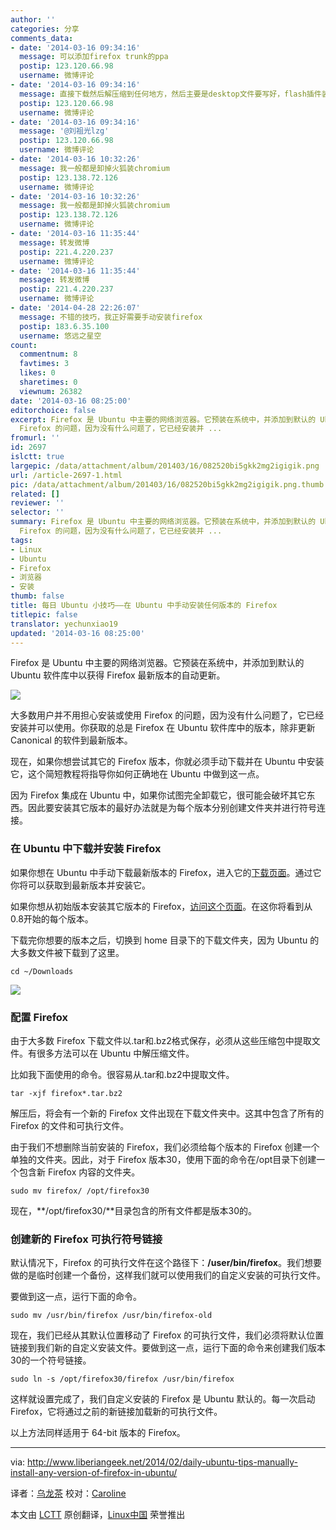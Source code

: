 ```yaml
---
author: ''
categories: 分享
comments_data:
- date: '2014-03-16 09:34:16'
  message: 可以添加firefox trunk的ppa
  postip: 123.120.66.98
  username: 微博评论
- date: '2014-03-16 09:34:16'
  message: 直接下载然后解压缩到任何地方，然后主要是desktop文件要写好，flash插件装好
  postip: 123.120.66.98
  username: 微博评论
- date: '2014-03-16 09:34:16'
  message: '@刘祖光lzg'
  postip: 123.120.66.98
  username: 微博评论
- date: '2014-03-16 10:32:26'
  message: 我一般都是卸掉火狐装chromium
  postip: 123.138.72.126
  username: 微博评论
- date: '2014-03-16 10:32:26'
  message: 我一般都是卸掉火狐装chromium
  postip: 123.138.72.126
  username: 微博评论
- date: '2014-03-16 11:35:44'
  message: 转发微博
  postip: 221.4.220.237
  username: 微博评论
- date: '2014-03-16 11:35:44'
  message: 转发微博
  postip: 221.4.220.237
  username: 微博评论
- date: '2014-04-28 22:26:07'
  message: 不错的技巧，我正好需要手动安装firefox
  postip: 183.6.35.100
  username: 悠远之星空
count:
  commentnum: 8
  favtimes: 3
  likes: 0
  sharetimes: 0
  viewnum: 26382
date: '2014-03-16 08:25:00'
editorchoice: false
excerpt: Firefox 是 Ubuntu 中主要的网络浏览器。它预装在系统中，并添加到默认的 Ubuntu 软件库中以获得 Firefox 最新版本的自动更新。  大多数用户并不用担心安装或使用
  Firefox 的问题，因为没有什么问题了，它已经安装并 ...
fromurl: ''
id: 2697
islctt: true
largepic: /data/attachment/album/201403/16/082520bi5gkk2mg2igigik.png
url: /article-2697-1.html
pic: /data/attachment/album/201403/16/082520bi5gkk2mg2igigik.png.thumb.jpg
related: []
reviewer: ''
selector: ''
summary: Firefox 是 Ubuntu 中主要的网络浏览器。它预装在系统中，并添加到默认的 Ubuntu 软件库中以获得 Firefox 最新版本的自动更新。  大多数用户并不用担心安装或使用
  Firefox 的问题，因为没有什么问题了，它已经安装并 ...
tags:
- Linux
- Ubuntu
- Firefox
- 浏览器
- 安装
thumb: false
title: 每日 Ubuntu 小技巧——在 Ubuntu 中手动安装任何版本的 Firefox
titlepic: false
translator: yechunxiao19
updated: '2014-03-16 08:25:00'
---
```


Firefox 是 Ubuntu 中主要的网络浏览器。它预装在系统中，并添加到默认的 Ubuntu 软件库中以获得 Firefox 最新版本的自动更新。


![](/data/attachment/album/201403/16/082520bi5gkk2mg2igigik.png)


大多数用户并不用担心安装或使用 Firefox 的问题，因为没有什么问题了，它已经安装并可以使用。你获取的总是 Firefox 在 Ubuntu 软件库中的版本，除非更新 Canonical 的软件到最新版本。


现在，如果你想尝试其它的 Firefox 版本，你就必须手动下载并在 Ubuntu 中安装它，这个简短教程将指导你如何正确地在 Ubuntu 中做到这一点。


因为 Firefox 集成在 Ubuntu 中，如果你试图完全卸载它，很可能会破坏其它东西。因此要安装其它版本的最好办法就是为每个版本分别创建文件夹并进行符号连接。


### 在 Ubuntu 中下载并安装 Firefox


如果你想在 Ubuntu 中手动下载最新版本的 Firefox，进入它的[下载页面](http://www.mozilla.org/en-US/firefox/all/)。通过它你将可以获取到最新版本并安装它。


如果你想从初始版本安装其它版本的 Firefox，[访问这个页面](https://ftp.mozilla.org/pub/mozilla.org/firefox/releases/)。在这你将看到从0.8开始的每个版本。


下载完你想要的版本之后，切换到 home 目录下的下载文件夹，因为 Ubuntu 的大多数文件被下载到了这里。



```
cd ~/Downloads

```

![](/data/attachment/album/201403/16/082520v2mddssz5w2dxs5y.png)


### 配置 Firefox


由于大多数 Firefox 下载文件以.tar和.bz2格式保存，必须从这些压缩包中提取文件。有很多方法可以在 Ubuntu 中解压缩文件。


比如我下面使用的命令。很容易从.tar和.bz2中提取文件。



```
tar -xjf firefox*.tar.bz2

```

解压后，将会有一个新的 Firefox 文件出现在下载文件夹中。这其中包含了所有的 Firefox 的文件和可执行文件。


由于我们不想删除当前安装的 Firefox，我们必须给每个版本的 Firefox 创建一个单独的文件夹。因此，对于 Firefox 版本30，使用下面的命令在/opt目录下创建一个包含新 Firefox 内容的文件夹。



```
sudo mv firefox/ /opt/firefox30

```

现在，**/opt/firefox30/**目录包含的所有文件都是版本30的。


### 创建新的 Firefox 可执行符号链接


默认情况下，Firefox 的可执行文件在这个路径下：**/user/bin/firefox**。我们想要做的是临时创建一个备份，这样我们就可以使用我们的自定义安装的可执行文件。


要做到这一点，运行下面的命令。



```
sudo mv /usr/bin/firefox /usr/bin/firefox-old

```

现在，我们已经从其默认位置移动了 Firefox 的可执行文件，我们必须将默认位置链接到我们新的自定义安装文件。要做到这一点，运行下面的命令来创建我们版本30的一个符号链接。



```
sudo ln -s /opt/firefox30/firefox /usr/bin/firefox

```

这样就设置完成了，我们自定义安装的 Firefox 是 Ubuntu 默认的。每一次启动 Firefox，它将通过之前的新链接加载新的可执行文件。


以上方法同样适用于 64-bit 版本的 Firefox。




---


via: <http://www.liberiangeek.net/2014/02/daily-ubuntu-tips-manually-install-any-version-of-firefox-in-ubuntu/>


译者：[乌龙茶](https://github.com/yechunxiao19) 校对：[Caroline](https://github.com/carolinewuyan)


本文由 [LCTT](https://github.com/LCTT/TranslateProject) 原创翻译，[Linux中国](http://linux.cn/) 荣誉推出